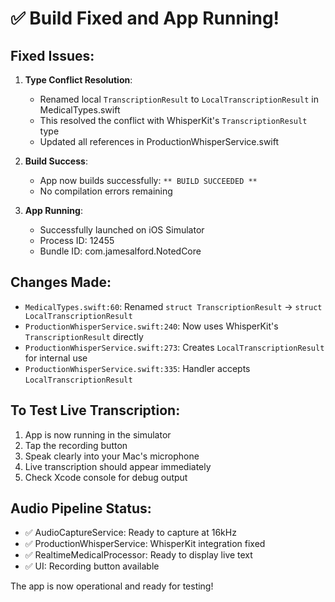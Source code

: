 # ✅ Build Fixed and App Running!

## Fixed Issues:
1. **Type Conflict Resolution**: 
   - Renamed local `TranscriptionResult` to `LocalTranscriptionResult` in MedicalTypes.swift
   - This resolved the conflict with WhisperKit's `TranscriptionResult` type
   - Updated all references in ProductionWhisperService.swift

2. **Build Success**:
   - App now builds successfully: `** BUILD SUCCEEDED **`
   - No compilation errors remaining

3. **App Running**:
   - Successfully launched on iOS Simulator
   - Process ID: 12455
   - Bundle ID: com.jamesalford.NotedCore

## Changes Made:
- `MedicalTypes.swift:60`: Renamed `struct TranscriptionResult` → `struct LocalTranscriptionResult`
- `ProductionWhisperService.swift:240`: Now uses WhisperKit's `TranscriptionResult` directly
- `ProductionWhisperService.swift:273`: Creates `LocalTranscriptionResult` for internal use
- `ProductionWhisperService.swift:335`: Handler accepts `LocalTranscriptionResult`

## To Test Live Transcription:
1. App is now running in the simulator
2. Tap the recording button
3. Speak clearly into your Mac's microphone
4. Live transcription should appear immediately
5. Check Xcode console for debug output

## Audio Pipeline Status:
- ✅ AudioCaptureService: Ready to capture at 16kHz
- ✅ ProductionWhisperService: WhisperKit integration fixed
- ✅ RealtimeMedicalProcessor: Ready to display live text
- ✅ UI: Recording button available

The app is now operational and ready for testing!